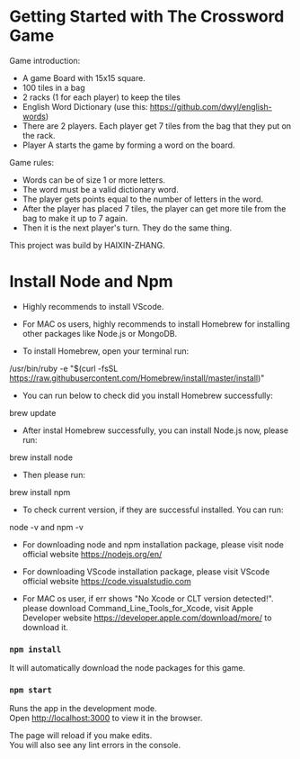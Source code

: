 # Getting Started with The Crossword Game

Game introduction:

* A game Board with 15x15 square.
* 100 tiles in a bag
* 2 racks (1 for each player) to keep the tiles
* English Word Dictionary (use this: https://github.com/dwyl/english-words)
* There are 2 players. Each player get 7 tiles from the bag that they put on the rack.
* Player A starts the game by forming a word on the board.

Game rules:

* Words can be of size 1 or more letters.
* The word must be a valid dictionary word.
* The player gets points equal to the number of letters in the word.
* After the player has placed 7 tiles, the player can get more tile from the bag to make it up to 7 again.
* Then it is the next player's turn. They do the same thing.

This project was build by HAIXIN-ZHANG.
# Install Node and Npm
* Highly recommends to install VScode.

* For MAC os users, highly recommends to install Homebrew for installing other packages like Node.js or MongoDB.

* To install Homebrew, open your terminal run:

/usr/bin/ruby -e "$(curl -fsSL https://raw.githubusercontent.com/Homebrew/install/master/install)"

* You can run below to check did you install Homebrew successfully:

brew update

* After instal Homebrew successfully, you can install Node.js now, please run:

brew install node

* Then please run:

brew install npm

* To check current version, if they are successful installed. You can run:

node -v and npm -v

* For downloading node and npm installation package, please visit node official website https://nodejs.org/en/

* For downloading VScode installation package, please visit VScode official website https://code.visualstudio.com

* For MAC os user, if err shows "No Xcode or CLT version detected!". please download Command_Line_Tools_for_Xcode, visit Apple Developer website https://developer.apple.com/download/more/ to download it.

### `npm install`

It will automatically download the node packages for this game.

### `npm start`

Runs the app in the development mode.\
Open [http://localhost:3000](http://localhost:3000) to view it in the browser.

The page will reload if you make edits.\
You will also see any lint errors in the console.

